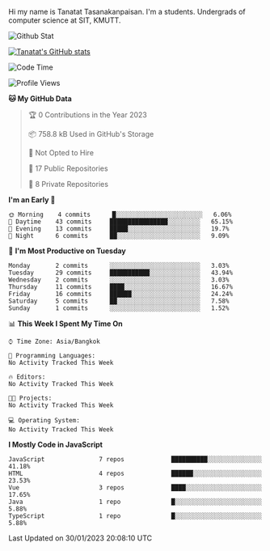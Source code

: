 Hi my name is Tanatat Tasanakanpaisan. I'm a students. Undergrads of computer science at SIT, KMUTT.

![Github Stat](https://github-profile-summary-cards.vercel.app/api/cards/profile-details?username=LilUzii-69&theme=dracula)

[![Tanatat's GitHub stats](https://github-readme-stats.vercel.app/api?username=LilUzii-69&show_icons=true&theme=radical)](https://github.com/anuraghazra/github-readme-stats)

<!--START_SECTION:waka-->
![Code Time](http://img.shields.io/badge/Code%20Time-43%20hrs%2052%20mins-blue)

![Profile Views](http://img.shields.io/badge/Profile%20Views-0-blue)

**🐱 My GitHub Data** 

> 🏆 0 Contributions in the Year 2023
 > 
> 📦 758.8 kB Used in GitHub's Storage 
 > 
> 🚫 Not Opted to Hire
 > 
> 📜 17 Public Repositories 
 > 
> 🔑 8 Private Repositories  
 > 
**I'm an Early 🐤** 

```text
🌞 Morning    4 commits      █░░░░░░░░░░░░░░░░░░░░░░░░   6.06% 
🌆 Daytime    43 commits     ████████████████░░░░░░░░░   65.15% 
🌃 Evening    13 commits     █████░░░░░░░░░░░░░░░░░░░░   19.7% 
🌙 Night      6 commits      ██░░░░░░░░░░░░░░░░░░░░░░░   9.09%

```
📅 **I'm Most Productive on Tuesday** 

```text
Monday       2 commits      ░░░░░░░░░░░░░░░░░░░░░░░░░   3.03% 
Tuesday      29 commits     ███████████░░░░░░░░░░░░░░   43.94% 
Wednesday    2 commits      ░░░░░░░░░░░░░░░░░░░░░░░░░   3.03% 
Thursday     11 commits     ████░░░░░░░░░░░░░░░░░░░░░   16.67% 
Friday       16 commits     ██████░░░░░░░░░░░░░░░░░░░   24.24% 
Saturday     5 commits      ██░░░░░░░░░░░░░░░░░░░░░░░   7.58% 
Sunday       1 commits      ░░░░░░░░░░░░░░░░░░░░░░░░░   1.52%

```


📊 **This Week I Spent My Time On** 

```text
⌚︎ Time Zone: Asia/Bangkok

💬 Programming Languages: 
No Activity Tracked This Week

🔥 Editors: 
No Activity Tracked This Week

🐱‍💻 Projects: 
No Activity Tracked This Week

💻 Operating System: 
No Activity Tracked This Week

```

**I Mostly Code in JavaScript** 

```text
JavaScript               7 repos             ██████████░░░░░░░░░░░░░░░   41.18% 
HTML                     4 repos             ██████░░░░░░░░░░░░░░░░░░░   23.53% 
Vue                      3 repos             ████░░░░░░░░░░░░░░░░░░░░░   17.65% 
Java                     1 repo              █░░░░░░░░░░░░░░░░░░░░░░░░   5.88% 
TypeScript               1 repo              █░░░░░░░░░░░░░░░░░░░░░░░░   5.88%

```



 Last Updated on 30/01/2023 20:08:10 UTC
<!--END_SECTION:waka-->